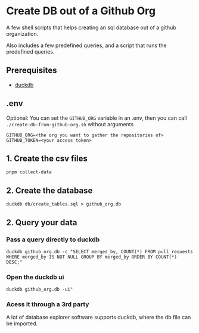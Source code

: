 # Create DB out of a Github Org 

A few shell scripts that helps creating an sql database out of a github organization. 

Also includes a few predefined queries, and a script that runs the predefined queries.

## Prerequisites 
- [duckdb](https://duckdb.org/docs/installation/?version=stable&environment=cli&platform=macos&download_method=direct)



## .env
Optional:
You can set the `GITHUB_ORG` variable in an .env, then you can call `./create-db-from-github-org.sh` without arguments

```
GITHUB_ORG=<the org you want to gather the repositories of>
GITHUB_TOKEN=<your access token>
```

## 1. Create the csv files 
```
pnpm collect-data
```

## 2. Create the database

```
duckdb db/create_tables.sql > github_org.db 
```


## 2. Query your data

### Pass a query directly to duckdb

```
duckdb github_org.db -c "SELECT merged_by, COUNT(*) FROM pull_requests WHERE merged_by IS NOT NULL GROUP BY merged_by ORDER BY COUNT(*) DESC;" 
```

### Open the duckdb ui

```
duckdb github_org.db -ui" 
```

### Acess it through a 3rd party

A lot of database explorer software supports duckdb, where the db file can be imported.